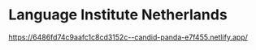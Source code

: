 # Language Institute Netherlands
https://6486fd74c9aafc1c8cd3152c--candid-panda-e7f455.netlify.app/

